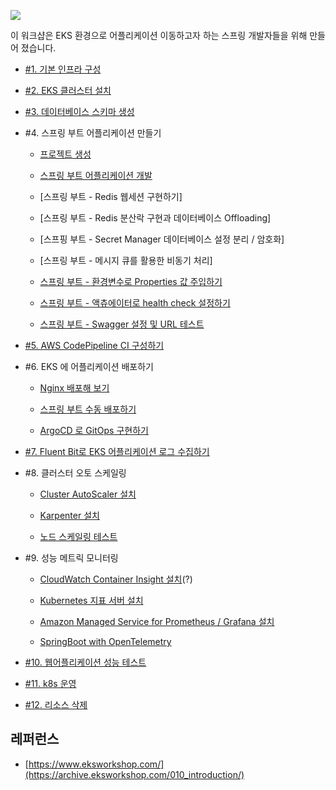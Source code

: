 ![](https://github.com/gnosia93/eks-on-aws/blob/main/images/eks-on-aws-archi-4.png)

  이 워크샵은 EKS 환경으로 어플리케이션 이동하고자 하는 스프링 개발자들을 위해 만들어 졌습니다.  

* [#1. 기본 인프라 구성](https://github.com/gnosia93/eks-on-aws/blob/main/tutorial/basic-infra.md)

* [#2. EKS 클러스터 설치](https://github.com/gnosia93/container-on-aws/blob/main/tutorial/eks-cluster-launch.md)

* [#3. 데이터베이스 스키마 생성](https://github.com/gnosia93/eks-on-aws/blob/main/tutorial/database-schema.md)

* #4. 스프링 부트 어플리케이션 만들기

  * [프로젝트 생성](https://github.com/gnosia93/eks-on-aws/blob/main/tutorial/springboot-shop.md)

  * [스프링 부트 어플리케이션 개발](https://github.com/gnosia93/eks-on-aws/blob/main/tutorial/springboot-devel.md)

  * [스프링 부트 - Redis 웹세션 구현하기]

  * [스프링 부트 - Redis 분산락 구현과 데이터베이스 Offloading]
 
  * [스프핑 부트 - Secret Manager 데이터베이스 설정 분리 / 암호화]
 
  * [스프링 부트 - 메시지 큐를 활용한 비동기 처리]
 
  * [스프링 부트 - 환경변수로 Properties 값 주입하기](https://github.com/gnosia93/eks-on-aws/blob/main/tutorial/springboot-env.md)
 
  * [스프링 부트 - 액츄에이터로 health check 설정하기](https://github.com/gnosia93/eks-on-aws/blob/main/tutorial/springboot-actuator.md) 

  * [스프링 부트 - Swagger 설정 및 URL 테스트](https://github.com/gnosia93/eks-on-aws/blob/main/tutorial/springboot-postman.md)
    
  
* [#5. AWS CodePipeline CI 구성하기](https://github.com/gnosia93/eks-on-aws/blob/main/tutorial/eks-codepipe-line.md)


* #6. EKS 에 어플리케이션 배포하기

  - [Nginx 배포해 보기](https://github.com/gnosia93/eks-on-aws/blob/main/tutorial/eks-nginx-deploy.md)

  - [스프링 부트 수동 배포하기](https://github.com/gnosia93/eks-on-aws/blob/main/tutorial/eks-manual-deploy.md)

  - [ArgoCD 로 GitOps 구현하기](https://github.com/gnosia93/eks-on-aws/blob/main/tutorial/eks-argo-cd.md)

 
* [#7. Fluent Bit로 EKS 어플리케이션 로그 수집하기](https://github.com/gnosia93/eks-on-aws/blob/main/tutorial/eks-logging.md)

* #8. 클러스터 오토 스케일링
  
  - [Cluster AutoScaler 설치](https://github.com/gnosia93/eks-on-aws/blob/main/tutorial/eks-ca.md)

  - [Karpenter 설치](https://github.com/gnosia93/eks-on-aws/blob/main/tutorial/eks-karpenter.md)

  - [노드 스케일링 테스트](https://github.com/gnosia93/eks-on-aws/blob/main/tutorial/eks-scale-test.md)

* #9. 성능 메트릭 모니터링
  
  - [CloudWatch Container Insight 설치](https://github.com/gnosia93/eks-on-aws/blob/main/tutorial/cloudwatch-container-insight.md)(?)
    
  - [Kubernetes 지표 서버 설치](https://github.com/gnosia93/eks-on-aws/blob/main/tutorial/eks-metrics.md)

  - [Amazon Managed Service for Prometheus / Grafana 설치](https://github.com/gnosia93/eks-on-aws/blob/main/tutorial/eks-amp.md)
 
  - [SpringBoot with OpenTelemetry](https://github.com/gnosia93/eks-on-aws/blob/main/tutorial/springboot-grafana.md) 

* [#10. 웹어플리케이션 성능 테스트](https://github.com/gnosia93/eks-on-aws/blob/main/tutorial/perf-locust.md)

* [#11. k8s 운영](https://github.com/gnosia93/eks-on-aws/blob/main/tutorial/k8s-op.md)

* [#12. 리소스 삭제](https://github.com/gnosia93/eks-on-aws/blob/main/tutorial/resource-drop.md)
  
## 레퍼런스 ##

* [https://www.eksworkshop.com/](https://archive.eksworkshop.com/010_introduction/)

